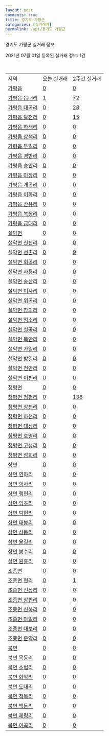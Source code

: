 ```yaml
---
layout: post
comments: true
title: 경기도 가평군
categories: [실거래가]
permalink: /apt/경기도 가평군
---
```


경기도 가평군 실거래 정보

2021년 07월 01일 등록된 실거래 정보: 1건

<script type="text/javascript">
  google.charts.load('current', {'packages':['corechart']});
  google.charts.setOnLoadCallback(drawChart);

  function drawChart() {
    var data = google.visualization.arrayToDataTable([['거래일', '매매', '전월세', '전매'], ['21-02', 36, 18, 14], ['21-03', 42, 19, 10], ['21-04', 25, 11, 6], ['21-05', 26, 12, 6], ['21-06', 29, 3, 6]]);

    var options = {
      title: '최근 유형별 거래량 추이',
      legend: { position: 'bottom' }
    };

    var chart = new google.visualization.LineChart(document.getElementById('columnchart_material'));
    chart.draw(data, (options));
  }
</script>

<div id="columnchart_material" style="width: 95%; margin-left: -35px"></div>
<br>
<table class="sortable">
  <tr>
    <td>지역</td>
    <td>오늘 실거래</td>
    <td>2주간 실거래</td>
  </tr>

  
  <tr class="item">
    <td><a href="경기도 가평군 가평읍">가평읍</a></td>
    <td><a href="경기도 가평군 가평읍">0</a></td>
    <td><a href="경기도 가평군 가평읍">0</a></td>
  </tr>
    

  <tr class="item">
    <td><a href="경기도 가평군 가평읍 읍내리">가평읍 읍내리</a></td>
    <td><a href="경기도 가평군 가평읍 읍내리">1</a></td>
    <td><a href="경기도 가평군 가평읍 읍내리">72</a></td>
  </tr>
    

  <tr class="item">
    <td><a href="경기도 가평군 가평읍 대곡리">가평읍 대곡리</a></td>
    <td><a href="경기도 가평군 가평읍 대곡리">0</a></td>
    <td><a href="경기도 가평군 가평읍 대곡리">28</a></td>
  </tr>
    

  <tr class="item">
    <td><a href="경기도 가평군 가평읍 달전리">가평읍 달전리</a></td>
    <td><a href="경기도 가평군 가평읍 달전리">0</a></td>
    <td><a href="경기도 가평군 가평읍 달전리">15</a></td>
  </tr>
    

  <tr class="item">
    <td><a href="경기도 가평군 가평읍 하색리">가평읍 하색리</a></td>
    <td><a href="경기도 가평군 가평읍 하색리">0</a></td>
    <td><a href="경기도 가평군 가평읍 하색리">0</a></td>
  </tr>
    

  <tr class="item">
    <td><a href="경기도 가평군 가평읍 상색리">가평읍 상색리</a></td>
    <td><a href="경기도 가평군 가평읍 상색리">0</a></td>
    <td><a href="경기도 가평군 가평읍 상색리">0</a></td>
  </tr>
    

  <tr class="item">
    <td><a href="경기도 가평군 가평읍 두밀리">가평읍 두밀리</a></td>
    <td><a href="경기도 가평군 가평읍 두밀리">0</a></td>
    <td><a href="경기도 가평군 가평읍 두밀리">0</a></td>
  </tr>
    

  <tr class="item">
    <td><a href="경기도 가평군 가평읍 경반리">가평읍 경반리</a></td>
    <td><a href="경기도 가평군 가평읍 경반리">0</a></td>
    <td><a href="경기도 가평군 가평읍 경반리">0</a></td>
  </tr>
    

  <tr class="item">
    <td><a href="경기도 가평군 가평읍 승안리">가평읍 승안리</a></td>
    <td><a href="경기도 가평군 가평읍 승안리">0</a></td>
    <td><a href="경기도 가평군 가평읍 승안리">0</a></td>
  </tr>
    

  <tr class="item">
    <td><a href="경기도 가평군 가평읍 마장리">가평읍 마장리</a></td>
    <td><a href="경기도 가평군 가평읍 마장리">0</a></td>
    <td><a href="경기도 가평군 가평읍 마장리">0</a></td>
  </tr>
    

  <tr class="item">
    <td><a href="경기도 가평군 가평읍 개곡리">가평읍 개곡리</a></td>
    <td><a href="경기도 가평군 가평읍 개곡리">0</a></td>
    <td><a href="경기도 가평군 가평읍 개곡리">0</a></td>
  </tr>
    

  <tr class="item">
    <td><a href="경기도 가평군 가평읍 이화리">가평읍 이화리</a></td>
    <td><a href="경기도 가평군 가평읍 이화리">0</a></td>
    <td><a href="경기도 가평군 가평읍 이화리">0</a></td>
  </tr>
    

  <tr class="item">
    <td><a href="경기도 가평군 가평읍 산유리">가평읍 산유리</a></td>
    <td><a href="경기도 가평군 가평읍 산유리">0</a></td>
    <td><a href="경기도 가평군 가평읍 산유리">0</a></td>
  </tr>
    

  <tr class="item">
    <td><a href="경기도 가평군 가평읍 복장리">가평읍 복장리</a></td>
    <td><a href="경기도 가평군 가평읍 복장리">0</a></td>
    <td><a href="경기도 가평군 가평읍 복장리">0</a></td>
  </tr>
    

  <tr class="item">
    <td><a href="경기도 가평군 가평읍 금대리">가평읍 금대리</a></td>
    <td><a href="경기도 가평군 가평읍 금대리">0</a></td>
    <td><a href="경기도 가평군 가평읍 금대리">0</a></td>
  </tr>
    

  <tr class="item">
    <td><a href="경기도 가평군 설악면">설악면</a></td>
    <td><a href="경기도 가평군 설악면">0</a></td>
    <td><a href="경기도 가평군 설악면">0</a></td>
  </tr>
    

  <tr class="item">
    <td><a href="경기도 가평군 설악면 신천리">설악면 신천리</a></td>
    <td><a href="경기도 가평군 설악면 신천리">0</a></td>
    <td><a href="경기도 가평군 설악면 신천리">0</a></td>
  </tr>
    

  <tr class="item">
    <td><a href="경기도 가평군 설악면 선촌리">설악면 선촌리</a></td>
    <td><a href="경기도 가평군 설악면 선촌리">0</a></td>
    <td><a href="경기도 가평군 설악면 선촌리">9</a></td>
  </tr>
    

  <tr class="item">
    <td><a href="경기도 가평군 설악면 회곡리">설악면 회곡리</a></td>
    <td><a href="경기도 가평군 설악면 회곡리">0</a></td>
    <td><a href="경기도 가평군 설악면 회곡리">0</a></td>
  </tr>
    

  <tr class="item">
    <td><a href="경기도 가평군 설악면 사룡리">설악면 사룡리</a></td>
    <td><a href="경기도 가평군 설악면 사룡리">0</a></td>
    <td><a href="경기도 가평군 설악면 사룡리">0</a></td>
  </tr>
    

  <tr class="item">
    <td><a href="경기도 가평군 설악면 송산리">설악면 송산리</a></td>
    <td><a href="경기도 가평군 설악면 송산리">0</a></td>
    <td><a href="경기도 가평군 설악면 송산리">0</a></td>
  </tr>
    

  <tr class="item">
    <td><a href="경기도 가평군 설악면 미사리">설악면 미사리</a></td>
    <td><a href="경기도 가평군 설악면 미사리">0</a></td>
    <td><a href="경기도 가평군 설악면 미사리">0</a></td>
  </tr>
    

  <tr class="item">
    <td><a href="경기도 가평군 설악면 위곡리">설악면 위곡리</a></td>
    <td><a href="경기도 가평군 설악면 위곡리">0</a></td>
    <td><a href="경기도 가평군 설악면 위곡리">0</a></td>
  </tr>
    

  <tr class="item">
    <td><a href="경기도 가평군 설악면 창의리">설악면 창의리</a></td>
    <td><a href="경기도 가평군 설악면 창의리">0</a></td>
    <td><a href="경기도 가평군 설악면 창의리">0</a></td>
  </tr>
    

  <tr class="item">
    <td><a href="경기도 가평군 설악면 엄소리">설악면 엄소리</a></td>
    <td><a href="경기도 가평군 설악면 엄소리">0</a></td>
    <td><a href="경기도 가평군 설악면 엄소리">0</a></td>
  </tr>
    

  <tr class="item">
    <td><a href="경기도 가평군 설악면 설곡리">설악면 설곡리</a></td>
    <td><a href="경기도 가평군 설악면 설곡리">0</a></td>
    <td><a href="경기도 가평군 설악면 설곡리">0</a></td>
  </tr>
    

  <tr class="item">
    <td><a href="경기도 가평군 설악면 묵안리">설악면 묵안리</a></td>
    <td><a href="경기도 가평군 설악면 묵안리">0</a></td>
    <td><a href="경기도 가평군 설악면 묵안리">0</a></td>
  </tr>
    

  <tr class="item">
    <td><a href="경기도 가평군 설악면 가일리">설악면 가일리</a></td>
    <td><a href="경기도 가평군 설악면 가일리">0</a></td>
    <td><a href="경기도 가평군 설악면 가일리">0</a></td>
  </tr>
    

  <tr class="item">
    <td><a href="경기도 가평군 설악면 방일리">설악면 방일리</a></td>
    <td><a href="경기도 가평군 설악면 방일리">0</a></td>
    <td><a href="경기도 가평군 설악면 방일리">0</a></td>
  </tr>
    

  <tr class="item">
    <td><a href="경기도 가평군 설악면 천안리">설악면 천안리</a></td>
    <td><a href="경기도 가평군 설악면 천안리">0</a></td>
    <td><a href="경기도 가평군 설악면 천안리">0</a></td>
  </tr>
    

  <tr class="item">
    <td><a href="경기도 가평군 설악면 이천리">설악면 이천리</a></td>
    <td><a href="경기도 가평군 설악면 이천리">0</a></td>
    <td><a href="경기도 가평군 설악면 이천리">0</a></td>
  </tr>
    

  <tr class="item">
    <td><a href="경기도 가평군 청평면">청평면</a></td>
    <td><a href="경기도 가평군 청평면">0</a></td>
    <td><a href="경기도 가평군 청평면">0</a></td>
  </tr>
    

  <tr class="item">
    <td><a href="경기도 가평군 청평면 청평리">청평면 청평리</a></td>
    <td><a href="경기도 가평군 청평면 청평리">0</a></td>
    <td><a href="경기도 가평군 청평면 청평리">138</a></td>
  </tr>
    

  <tr class="item">
    <td><a href="경기도 가평군 청평면 상천리">청평면 상천리</a></td>
    <td><a href="경기도 가평군 청평면 상천리">0</a></td>
    <td><a href="경기도 가평군 청평면 상천리">0</a></td>
  </tr>
    

  <tr class="item">
    <td><a href="경기도 가평군 청평면 하천리">청평면 하천리</a></td>
    <td><a href="경기도 가평군 청평면 하천리">0</a></td>
    <td><a href="경기도 가평군 청평면 하천리">0</a></td>
  </tr>
    

  <tr class="item">
    <td><a href="경기도 가평군 청평면 대성리">청평면 대성리</a></td>
    <td><a href="경기도 가평군 청평면 대성리">0</a></td>
    <td><a href="경기도 가평군 청평면 대성리">0</a></td>
  </tr>
    

  <tr class="item">
    <td><a href="경기도 가평군 청평면 호명리">청평면 호명리</a></td>
    <td><a href="경기도 가평군 청평면 호명리">0</a></td>
    <td><a href="경기도 가평군 청평면 호명리">0</a></td>
  </tr>
    

  <tr class="item">
    <td><a href="경기도 가평군 청평면 고성리">청평면 고성리</a></td>
    <td><a href="경기도 가평군 청평면 고성리">0</a></td>
    <td><a href="경기도 가평군 청평면 고성리">0</a></td>
  </tr>
    

  <tr class="item">
    <td><a href="경기도 가평군 청평면 삼회리">청평면 삼회리</a></td>
    <td><a href="경기도 가평군 청평면 삼회리">0</a></td>
    <td><a href="경기도 가평군 청평면 삼회리">0</a></td>
  </tr>
    

  <tr class="item">
    <td><a href="경기도 가평군 상면">상면</a></td>
    <td><a href="경기도 가평군 상면">0</a></td>
    <td><a href="경기도 가평군 상면">0</a></td>
  </tr>
    

  <tr class="item">
    <td><a href="경기도 가평군 상면 연하리">상면 연하리</a></td>
    <td><a href="경기도 가평군 상면 연하리">0</a></td>
    <td><a href="경기도 가평군 상면 연하리">0</a></td>
  </tr>
    

  <tr class="item">
    <td><a href="경기도 가평군 상면 항사리">상면 항사리</a></td>
    <td><a href="경기도 가평군 상면 항사리">0</a></td>
    <td><a href="경기도 가평군 상면 항사리">0</a></td>
  </tr>
    

  <tr class="item">
    <td><a href="경기도 가평군 상면 행현리">상면 행현리</a></td>
    <td><a href="경기도 가평군 상면 행현리">0</a></td>
    <td><a href="경기도 가평군 상면 행현리">0</a></td>
  </tr>
    

  <tr class="item">
    <td><a href="경기도 가평군 상면 임초리">상면 임초리</a></td>
    <td><a href="경기도 가평군 상면 임초리">0</a></td>
    <td><a href="경기도 가평군 상면 임초리">0</a></td>
  </tr>
    

  <tr class="item">
    <td><a href="경기도 가평군 상면 덕현리">상면 덕현리</a></td>
    <td><a href="경기도 가평군 상면 덕현리">0</a></td>
    <td><a href="경기도 가평군 상면 덕현리">0</a></td>
  </tr>
    

  <tr class="item">
    <td><a href="경기도 가평군 상면 태봉리">상면 태봉리</a></td>
    <td><a href="경기도 가평군 상면 태봉리">0</a></td>
    <td><a href="경기도 가평군 상면 태봉리">0</a></td>
  </tr>
    

  <tr class="item">
    <td><a href="경기도 가평군 상면 상동리">상면 상동리</a></td>
    <td><a href="경기도 가평군 상면 상동리">0</a></td>
    <td><a href="경기도 가평군 상면 상동리">0</a></td>
  </tr>
    

  <tr class="item">
    <td><a href="경기도 가평군 상면 율길리">상면 율길리</a></td>
    <td><a href="경기도 가평군 상면 율길리">0</a></td>
    <td><a href="경기도 가평군 상면 율길리">0</a></td>
  </tr>
    

  <tr class="item">
    <td><a href="경기도 가평군 상면 봉수리">상면 봉수리</a></td>
    <td><a href="경기도 가평군 상면 봉수리">0</a></td>
    <td><a href="경기도 가평군 상면 봉수리">0</a></td>
  </tr>
    

  <tr class="item">
    <td><a href="경기도 가평군 상면 원흥리">상면 원흥리</a></td>
    <td><a href="경기도 가평군 상면 원흥리">0</a></td>
    <td><a href="경기도 가평군 상면 원흥리">0</a></td>
  </tr>
    

  <tr class="item">
    <td><a href="경기도 가평군 조종면">조종면</a></td>
    <td><a href="경기도 가평군 조종면">0</a></td>
    <td><a href="경기도 가평군 조종면">0</a></td>
  </tr>
    

  <tr class="item">
    <td><a href="경기도 가평군 조종면 현리">조종면 현리</a></td>
    <td><a href="경기도 가평군 조종면 현리">0</a></td>
    <td><a href="경기도 가평군 조종면 현리">1</a></td>
  </tr>
    

  <tr class="item">
    <td><a href="경기도 가평군 조종면 신상리">조종면 신상리</a></td>
    <td><a href="경기도 가평군 조종면 신상리">0</a></td>
    <td><a href="경기도 가평군 조종면 신상리">0</a></td>
  </tr>
    

  <tr class="item">
    <td><a href="경기도 가평군 조종면 상판리">조종면 상판리</a></td>
    <td><a href="경기도 가평군 조종면 상판리">0</a></td>
    <td><a href="경기도 가평군 조종면 상판리">0</a></td>
  </tr>
    

  <tr class="item">
    <td><a href="경기도 가평군 조종면 신하리">조종면 신하리</a></td>
    <td><a href="경기도 가평군 조종면 신하리">0</a></td>
    <td><a href="경기도 가평군 조종면 신하리">0</a></td>
  </tr>
    

  <tr class="item">
    <td><a href="경기도 가평군 조종면 마일리">조종면 마일리</a></td>
    <td><a href="경기도 가평군 조종면 마일리">0</a></td>
    <td><a href="경기도 가평군 조종면 마일리">0</a></td>
  </tr>
    

  <tr class="item">
    <td><a href="경기도 가평군 조종면 대보리">조종면 대보리</a></td>
    <td><a href="경기도 가평군 조종면 대보리">0</a></td>
    <td><a href="경기도 가평군 조종면 대보리">0</a></td>
  </tr>
    

  <tr class="item">
    <td><a href="경기도 가평군 조종면 운악리">조종면 운악리</a></td>
    <td><a href="경기도 가평군 조종면 운악리">0</a></td>
    <td><a href="경기도 가평군 조종면 운악리">0</a></td>
  </tr>
    

  <tr class="item">
    <td><a href="경기도 가평군 북면">북면</a></td>
    <td><a href="경기도 가평군 북면">0</a></td>
    <td><a href="경기도 가평군 북면">0</a></td>
  </tr>
    

  <tr class="item">
    <td><a href="경기도 가평군 북면 목동리">북면 목동리</a></td>
    <td><a href="경기도 가평군 북면 목동리">0</a></td>
    <td><a href="경기도 가평군 북면 목동리">0</a></td>
  </tr>
    

  <tr class="item">
    <td><a href="경기도 가평군 북면 소법리">북면 소법리</a></td>
    <td><a href="경기도 가평군 북면 소법리">0</a></td>
    <td><a href="경기도 가평군 북면 소법리">0</a></td>
  </tr>
    

  <tr class="item">
    <td><a href="경기도 가평군 북면 화악리">북면 화악리</a></td>
    <td><a href="경기도 가평군 북면 화악리">0</a></td>
    <td><a href="경기도 가평군 북면 화악리">0</a></td>
  </tr>
    

  <tr class="item">
    <td><a href="경기도 가평군 북면 도대리">북면 도대리</a></td>
    <td><a href="경기도 가평군 북면 도대리">0</a></td>
    <td><a href="경기도 가평군 북면 도대리">0</a></td>
  </tr>
    

  <tr class="item">
    <td><a href="경기도 가평군 북면 적목리">북면 적목리</a></td>
    <td><a href="경기도 가평군 북면 적목리">0</a></td>
    <td><a href="경기도 가평군 북면 적목리">0</a></td>
  </tr>
    

  <tr class="item">
    <td><a href="경기도 가평군 북면 백둔리">북면 백둔리</a></td>
    <td><a href="경기도 가평군 북면 백둔리">0</a></td>
    <td><a href="경기도 가평군 북면 백둔리">0</a></td>
  </tr>
    

  <tr class="item">
    <td><a href="경기도 가평군 북면 제령리">북면 제령리</a></td>
    <td><a href="경기도 가평군 북면 제령리">0</a></td>
    <td><a href="경기도 가평군 북면 제령리">0</a></td>
  </tr>
    

  <tr class="item">
    <td><a href="경기도 가평군 북면 이곡리">북면 이곡리</a></td>
    <td><a href="경기도 가평군 북면 이곡리">0</a></td>
    <td><a href="경기도 가평군 북면 이곡리">0</a></td>
  </tr>
    


</table>


    